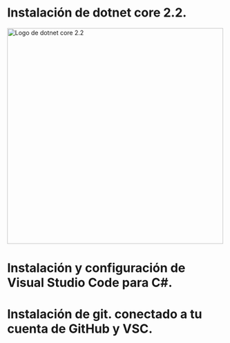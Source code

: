 <h1>Instalación de dotnet core 2.2.</h1>
<img src="https://upload.wikimedia.org/wikipedia/commons/thumb/e/ee/.NET_Core_Logo.svg/1200px-.NET_Core_Logo.svg.png" alt="Logo de dotnet core 2.2" width="500" height="500">
<h1>Instalación y configuración de Visual Studio Code para C#.</h1>

<h1>Instalación de git. conectado a tu cuenta de GitHub y VSC.</h1>